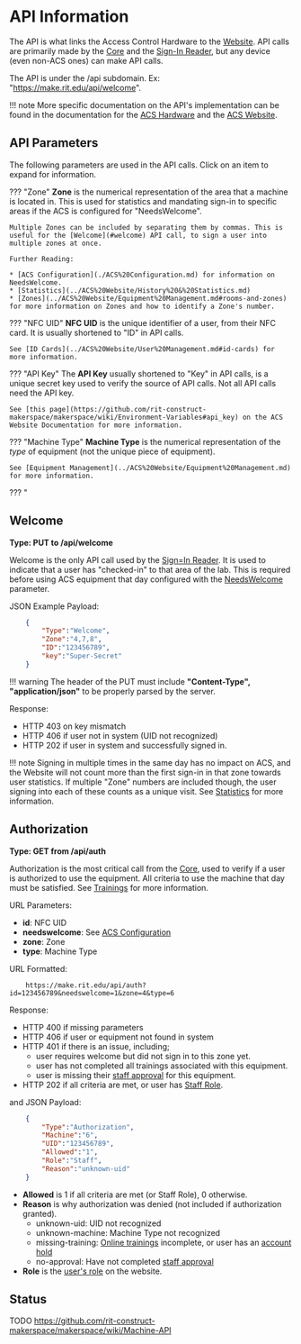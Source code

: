 # API Information

The API is what links the Access Control Hardware to the [Website](../ACS%20Website/index.md). API calls are primarily made by the [Core](./ACS%20Core.md) and the [Sign-In Reader](./ACS%20Tertiary%20Components.md#sign-in-reader), but any device (even non-ACS ones) can make API calls.

The API is under the /api subdomain. Ex: "https://make.rit.edu/api/welcome".

!!! note
    More specific documentation on the API's implementation can be found in the documentation for the [ACS Hardware](https://github.com/rit-construct-makerspace/access-control-hardware/wiki/API-Information) and the [ACS Website](https://github.com/rit-construct-makerspace/makerspace/wiki/Machine-API).

## API Parameters

The following parameters are used in the API calls. Click on an item to expand for information.

??? "Zone"
    **Zone** is the numerical representation of the area that a machine is located in. This is used for statistics and mandating sign-in to specific areas if the ACS is configured for "NeedsWelcome".

    Multiple Zones can be included by separating them by commas. This is useful for the [Welcome](#welcome) API call, to sign a user into multiple zones at once.
    
    Further Reading:
    
    * [ACS Configuration](./ACS%20Configuration.md) for information on NeedsWelcome.
    * [Statistics](../ACS%20Website/History%20&%20Statistics.md)
    * [Zones](../ACS%20Website/Equipment%20Management.md#rooms-and-zones) for more information on Zones and how to identify a Zone's number.

??? "NFC UID"
    **NFC UID** is the unique identifier of a user, from their NFC card. It is usually shortened to "ID" in API calls.

    See [ID Cards](../ACS%20Website/User%20Management.md#id-cards) for more information.

??? "API Key"
    The **API Key** usually shortened to "Key" in API calls, is a unique secret key used to verify the source of API calls. Not all API calls need the API key.

    See [this page](https://github.com/rit-construct-makerspace/makerspace/wiki/Environment-Variables#api_key) on the ACS Website Documentation for more information.

??? "Machine Type"
    **Machine Type** is the numerical representation of the *type* of equipment (not the unique piece of equipment).

    See [Equipment Management](../ACS%20Website/Equipment%20Management.md) for more information.

??? "

## Welcome

**Type: PUT to /api/welcome**

Welcome is the only API call used by the [Sign=In Reader](./ACS%20Tertiary%20Components.md#sign-in-reader). It is used to indicate that a user has "checked-in" to that area of the lab. This is required before using ACS equipment that day configured with the [NeedsWelcome](./ACS%20Configuration.md) parameter.

JSON Example Payload:
``` json
    {
        "Type":"Welcome",
        "Zone":"4,7,8",
        "ID":"123456789",
        "key":"Super-Secret"
    }
```

!!! warning
    The header of the PUT must include **"Content-Type", "application/json"** to be properly parsed by the server.

Response:

* HTTP 403 on key mismatch
* HTTP 406 if user not in system (UID not recognized)
* HTTP 202 if user in system and successfully signed in.

!!! note
    Signing in multiple times in the same day has no impact on ACS, and the Website will not count more than the first sign-in in that zone towards user statistics. If multiple "Zone" numbers are included though, the user signing into each of these counts as a unique visit. See [Statistics](../ACS%20Website/History%20&%20Statistics.md) for more information.

## Authorization

**Type: GET from /api/auth**

Authorization is the most critical call from the [Core](./ACS%20Core.md), used to verify if a user is authorized to use the equipment. All criteria to use the machine that day must be satisfied. See [Trainings](../ACS%20Website/Trainings.md) for more information.

URL Parameters:

* **id**: NFC UID
* **needswelcome**: See [ACS Configuration](./ACS%20Configuration.md)
* **zone**: Zone
* **type**: Machine Type

URL Formatted:
``` 
    https://make.rit.edu/api/auth?id=123456789&needswelcome=1&zone=4&type=6
```

Response:

* HTTP 400 if missing parameters
* HTTP 406 if user or equipment not found in system
* HTTP 401 if there is an issue, including;
    * user requires welcome but did not sign in to this zone yet.
    * user has not completed all trainings associated with this equipment.
    * user is missing their [staff approval](../ACS%20Website/Trainings.md#staff-approval) for this equipment.
* HTTP 202 if all criteria are met, or user has [Staff Role](../ACS%20Website/User%20Management.md#staff-role).

and JSON Payload:

``` json
    {
        "Type":"Authorization",
        "Machine":"6",
        "UID":"123456789",
        "Allowed":"1",
        "Role":"Staff",
        "Reason":"unknown-uid"
    }   
```

* **Allowed** is 1 if all criteria are met (or Staff Role), 0 otherwise.
* **Reason** is why authorization was denied (not included if authorization granted).
    * unknown-uid: UID not recognized 
    * unknown-machine: Machine Type not recognized
    * missing-training: [Online trainings](../ACS%20Website/Trainings.md) incomplete, or user has an [account hold](../ACS%20Website/User%20Management.md#holds)
    * no-approval: Have not completed [staff approval](../ACS%20Website/Trainings.md#staff-approval)
* **Role** is the [user's role](../ACS%20Website/User%20Management.md#roles) on the website.

## Status

TODO https://github.com/rit-construct-makerspace/makerspace/wiki/Machine-API